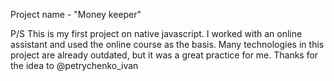 Project name - "Money keeper"



P/S
This is my first project on native javascript. I worked with an online assistant and used the online course as the basis. Many technologies in this project are already outdated, but it was a great practice for me. 
Thanks for the idea to @petrychenko_ivan